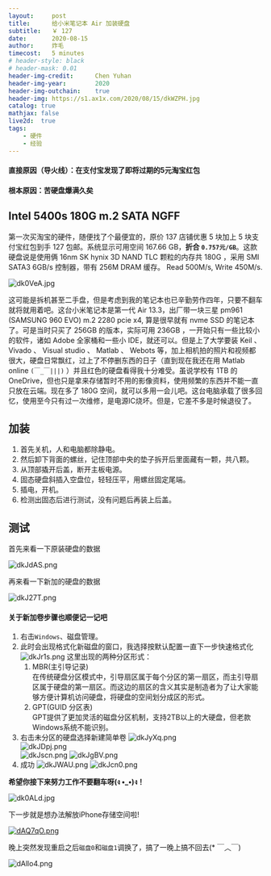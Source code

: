 ```yaml
---
layout:     post
title:      给小米笔记本 Air 加装硬盘
subtitle:   ￥ 127
date:       2020-08-15
author:     炸毛
timecost:   5 minutes
# header-style: black
# header-mask: 0.01
header-img-credit:      Chen Yuhan
header-img-year:        2020
header-img-outchain:    true
header-img: https://s1.ax1x.com/2020/08/15/dkWZPH.jpg
catalog: true
mathjax: false
live2d:  true
tags:
    - 硬件
    - 经验
---
```


#### 直接原因（导火线）：在支付宝发现了即将过期的5元淘宝红包

#### 根本原因：苦硬盘爆满久矣

## Intel 5400s 180G m.2 SATA NGFF

第一次买淘宝的硬件，随便找了个最便宜的，原价 137 店铺优惠 5 块加上 5 块支付宝红包到手 127 包邮。系统显示可用空间 167.66 GB，__折合 `0.757元/GB`__。这款硬盘说是使用俩 16nm SK hynix 3D NAND TLC 颗粒的内存共 180G ，采用 SMI SATA3 6GB/s 控制器，带有 256M DRAM 缓存。 Read 500M/s, Write 450M/s.

![dk0VeA.jpg](https://s1.ax1x.com/2020/08/15/dk0VeA.jpg)

这可能是拆机甚至二手盘，但是考虑到我的笔记本也已辛勤劳作四年，只要不翻车就将就用着吧。这台小米笔记本是第一代 Air 13.3，出厂带一块三星 pm961 (SAMSUNG 960 EVO) m.2 2280 pcie x4, 算是很早就有 nvme SSD 的笔记本了。可是当时只买了 256GB 的版本，实际可用 236GB ，一开始只有一些比较小的软件，诸如 Adobe 全家桶和一些小 IDE，就还可以。但是上了大学要装 Keil 、 Vivado 、 Visual studio 、 Matlab 、 Webots 等，加上相机拍的照片和视频都很大，硬盘日常飘红，过上了不停删东西的日子（直到现在我还在用 Matlab online `(￣_￣|||)` ）并且红色的硬盘看得我十分难受。虽说学校有 1TB 的 OneDrive，但也只是拿来存储暂时不用的影像资料，使用频繁的东西并不能一直只放在云端。现在多了 180G 空间，就可以多用一会儿吧。这台电脑承载了很多回忆，使用至今只有过一次维修，是电源IC烧坏。但是，它差不多是时候退役了。

## 加装

1. 首先关机，人和电脑都除静电。
2. 然后卸下背面的螺丝，记住顶部中央的垫子拆开后里面藏有一颗，共八颗。
3. 从顶部撬开后盖，断开主板电源。
4. 固态硬盘斜插入空盘位，轻轻压平，用螺丝固定尾端。
5. 插电，开机。
6. 检测出固态后进行测试，没有问题后再装上后盖。

## 测试

首先来看一下原装硬盘的数据

![dkJdAS.png](https://s1.ax1x.com/2020/08/15/dkJdAS.png)

再来看一下新加的硬盘的数据

![dkJ27T.png](https://s1.ax1x.com/2020/08/15/dkJ27T.png)

#### 关于新加卷步骤也顺便记一记吧

1. 右击`Windows`、磁盘管理。
2. 此时会出现格式化新磁盘的窗口，我选择按默认配置一直下一步快速格式化
   ![dkJr1s.png](https://s1.ax1x.com/2020/08/15/dkJr1s.png)
   这里出现的两种分区形式：
   1. MBR(主引导记录)  
        在传统硬盘分区模式中，引导扇区属于每个分区的第一扇区，而主引导扇区属于硬盘的第一扇区。而这边的扇区的含义其实是制造者为了让大家能够方便计算机访问硬盘，将硬盘的空间划分成区的形式。
   2. GPT(GUID 分区表)  
        GPT提供了更加灵活的磁盘分区机制，支持2TB以上的大硬盘，但老款Windows系统不能识别。
3. 右击未分区的硬盘选择新建简单卷
   ![dkJyXq.png](https://s1.ax1x.com/2020/08/15/dkJyXq.png)  
   ![dkJDpj.png](https://s1.ax1x.com/2020/08/15/dkJDpj.png)  
   ![dkJscn.png](https://s1.ax1x.com/2020/08/15/dkJscn.png)
   ![dkJgBV.png](https://s1.ax1x.com/2020/08/15/dkJgBV.png)
4. 成功
   ![dkJWAU.png](https://s1.ax1x.com/2020/08/15/dkJWAU.png)
   ![dkJcn0.png](https://s1.ax1x.com/2020/08/15/dkJcn0.png)

__希望你接下来努力工作不要翻车呀(ง •_•)ง！__

![dk0ALd.jpg](https://s1.ax1x.com/2020/08/15/dk0ALd.jpg)

下一步就是想办法解放iPhone存储空间啦!

[![dAQ7qO.png](https://s1.ax1x.com/2020/08/15/dAQ7qO.png)](https://imgchr.com/i/dAQ7qO)

晚上突然发现重启之后`磁盘0`和`磁盘1`调换了，搞了一晚上搞不回去(* ￣︿￣)

![dAllo4.png](https://s1.ax1x.com/2020/08/15/dAllo4.png)
